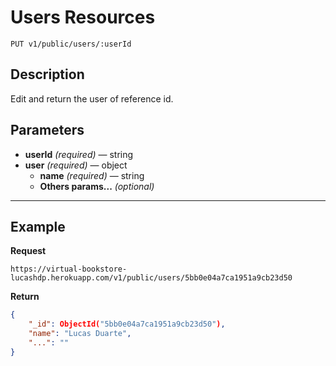 # Users Resources

    PUT v1/public/users/:userId

## Description
Edit and return the user of reference id.

## Parameters

- **userId** _(required)_ — string
- **user** _(required)_ — object
    - **name** _(required)_ — string
    - **Others params...** _(optional)_

***

## Example
**Request**

    https://virtual-bookstore-lucashdp.herokuapp.com/v1/public/users/5bb0e04a7ca1951a9cb23d50

**Return**
``` json
{
    "_id": ObjectId("5bb0e04a7ca1951a9cb23d50"),
    "name": "Lucas Duarte",
    "...": ""
}
```